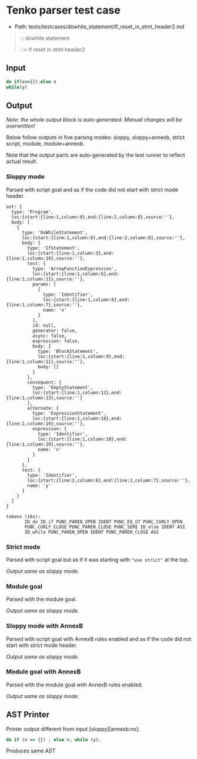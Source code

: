 # Tenko parser test case

- Path: tests/testcases/dowhile_statement/lf_reset_in_stmt_header2.md

> :: dowhile statement
>
> ::> lf reset in stmt header2
>
> 


## Input

`````js
do if(x=>{});else n
while(y)
`````

## Output

_Note: the whole output block is auto-generated. Manual changes will be overwritten!_

Below follow outputs in five parsing modes: sloppy, sloppy+annexb, strict script, module, module+annexb.

Note that the output parts are auto-generated by the test runner to reflect actual result.

### Sloppy mode

Parsed with script goal and as if the code did not start with strict mode header.

`````
ast: {
  type: 'Program',
  loc:{start:{line:1,column:0},end:{line:2,column:8},source:''},
  body: [
    {
      type: 'DoWhileStatement',
      loc:{start:{line:1,column:0},end:{line:2,column:8},source:''},
      body: {
        type: 'IfStatement',
        loc:{start:{line:1,column:3},end:{line:1,column:19},source:''},
        test: {
          type: 'ArrowFunctionExpression',
          loc:{start:{line:1,column:6},end:{line:1,column:11},source:''},
          params: [
            {
              type: 'Identifier',
              loc:{start:{line:1,column:6},end:{line:1,column:7},source:''},
              name: 'x'
            }
          ],
          id: null,
          generator: false,
          async: false,
          expression: false,
          body: {
            type: 'BlockStatement',
            loc:{start:{line:1,column:9},end:{line:1,column:11},source:''},
            body: []
          }
        },
        consequent: {
          type: 'EmptyStatement',
          loc:{start:{line:1,column:12},end:{line:1,column:13},source:''}
        },
        alternate: {
          type: 'ExpressionStatement',
          loc:{start:{line:1,column:18},end:{line:1,column:19},source:''},
          expression: {
            type: 'Identifier',
            loc:{start:{line:1,column:18},end:{line:1,column:19},source:''},
            name: 'n'
          }
        }
      },
      test: {
        type: 'Identifier',
        loc:{start:{line:2,column:6},end:{line:2,column:7},source:''},
        name: 'y'
      }
    }
  ]
}

tokens (18x):
       ID_do ID_if PUNC_PAREN_OPEN IDENT PUNC_EQ_GT PUNC_CURLY_OPEN
       PUNC_CURLY_CLOSE PUNC_PAREN_CLOSE PUNC_SEMI ID_else IDENT ASI
       ID_while PUNC_PAREN_OPEN IDENT PUNC_PAREN_CLOSE ASI
`````

### Strict mode

Parsed with script goal but as if it was starting with `"use strict"` at the top.

_Output same as sloppy mode._

### Module goal

Parsed with the module goal.

_Output same as sloppy mode._

### Sloppy mode with AnnexB

Parsed with script goal with AnnexB rules enabled and as if the code did not start with strict mode header.

_Output same as sloppy mode._

### Module goal with AnnexB

Parsed with the module goal with AnnexB rules enabled.

_Output same as sloppy mode._

## AST Printer

Printer output different from input [sloppy][annexb:no]:

````js
do if (x => {}) ; else n; while (y);
````

Produces same AST
